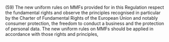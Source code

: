 (59) The new uniform rules on MMFs provided for in this Regulation respect the fundamental rights and observe the principles recognised in particular by the Charter of Fundamental Rights of the European Union and notably consumer protection, the freedom to conduct a business and the protection of personal data. The new uniform rules on MMFs should be applied in accordance with those rights and principles,